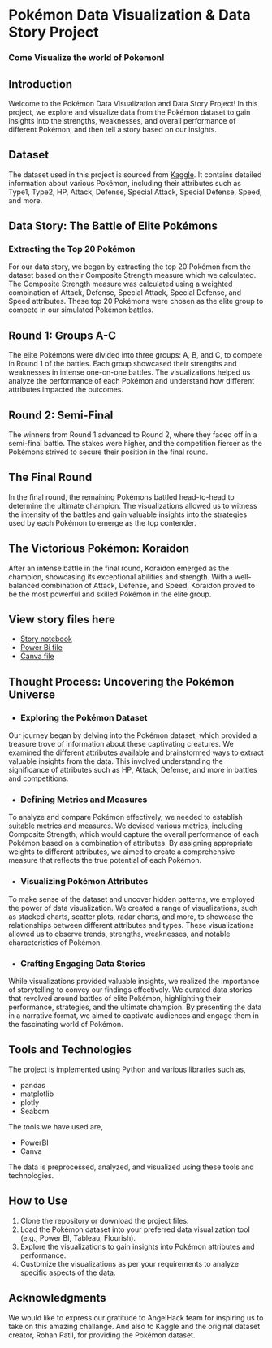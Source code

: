 # Pokémon Data Visualization & Data Story Project
### Come Visualize the world of Pokemon!

## Introduction
Welcome to the Pokémon Data Visualization and Data Story Project! In this project, we explore and visualize data from the Pokémon dataset to gain insights into the strengths, weaknesses, and overall performance of different Pokémon, and then tell a story based on our insights.

## Dataset
The dataset used in this project is sourced from [Kaggle](https://www.kaggle.com/datasets/rohanpatil63/pokemon-dataset). It contains detailed information about various Pokémon, including their attributes such as Type1, Type2, HP, Attack, Defense, Special Attack, Special Defense, Speed, and more.

## Data Story: The Battle of Elite Pokémons
### Extracting the Top 20 Pokémon
For our data story, we began by extracting the top 20 Pokémon from the dataset based on their Composite Strength measure which we calculated. The Composite Strength measure was calculated using a weighted combination of Attack, Defense, Special Attack, Special Defense, and Speed attributes. These top 20 Pokémons were chosen as the elite group to compete in our simulated Pokémon battles.

## Round 1: Groups A-C
The elite Pokémons were divided into three groups: A, B, and C, to compete in Round 1 of the battles. Each group showcased their strengths and weaknesses in intense one-on-one battles. The visualizations helped us analyze the performance of each Pokémon and understand how different attributes impacted the outcomes.

## Round 2: Semi-Final
The winners from Round 1 advanced to Round 2, where they faced off in a semi-final battle. The stakes were higher, and the competition fiercer as the Pokémons strived to secure their position in the final round.

## The Final Round
In the final round, the remaining Pokémons battled head-to-head to determine the ultimate champion. The visualizations allowed us to witness the intensity of the battles and gain valuable insights into the strategies used by each Pokémon to emerge as the top contender.

## The Victorious Pokémon: Koraidon
After an intense battle in the final round, Koraidon emerged as the champion, showcasing its exceptional abilities and strength. With a well-balanced combination of Attack, Defense, and Speed, Koraidon proved to be the most powerful and skilled Pokémon in the elite group.

## View story files here
-  [Story notebook](https://colab.research.google.com/drive/1lMN3Nc2oIrUX2m_gumOTtxQl-DZBjZnu?usp=sharing#scrollTo=38kqWokuu3CL)
-  [Power Bi file](https://app.powerbi.com/view?r=eyJrIjoiMmYyMjdmNTAtYjFjNi00MjJiLTkwNzAtY2U0NWM5ODI2YzM0IiwidCI6ImRmODY3OWNkLWE4MGUtNDVkOC05OWFjLWM4M2VkN2ZmOTVhMCJ9&pageName=ReportSection)
-  [Canva file]()

## Thought Process: Uncovering the Pokémon Universe
- ### Exploring the Pokémon Dataset
Our journey began by delving into the Pokémon dataset, which provided a treasure trove of information about these captivating creatures. We examined the different attributes available and brainstormed ways to extract valuable insights from the data. This involved understanding the significance of attributes such as HP, Attack, Defense, and more in battles and competitions.

- ### Defining Metrics and Measures
To analyze and compare Pokémon effectively, we needed to establish suitable metrics and measures. We devised various metrics, including Composite Strength, which would capture the overall performance of each Pokémon based on a combination of attributes. By assigning appropriate weights to different attributes, we aimed to create a comprehensive measure that reflects the true potential of each Pokémon.

- ### Visualizing Pokémon Attributes
To make sense of the dataset and uncover hidden patterns, we employed the power of data visualization. We created a range of visualizations, such as stacked charts, scatter plots, radar charts, and more, to showcase the relationships between different attributes and types. These visualizations allowed us to observe trends, strengths, weaknesses, and notable characteristics of Pokémon.

- ### Crafting Engaging Data Stories
While visualizations provided valuable insights, we realized the importance of storytelling to convey our findings effectively. We curated data stories that revolved around battles of elite Pokémon, highlighting their performance, strategies, and the ultimate champion. By presenting the data in a narrative format, we aimed to captivate audiences and engage them in the fascinating world of Pokémon.

## Tools and Technologies

The project is implemented using Python and various libraries such as,

 - pandas 
 - matplotlib
 - plotly
 - Seaborn
 
The tools we have used are,

 - PowerBI
 - Canva
 
 The data is preprocessed, analyzed, and visualized using these tools and technologies.

## How to Use
1. Clone the repository or download the project files.
2. Load the Pokémon dataset into your preferred data visualization tool (e.g., Power BI, Tableau, Flourish).
3. Explore the visualizations to gain insights into Pokémon attributes and performance.
4. Customize the visualizations as per your requirements to analyze specific aspects of the data.

## Acknowledgments
We would like to express our gratitude to AngelHack team for inspiring us to take on this amazing challange. And also to Kaggle and the original dataset creator, Rohan Patil, for providing the Pokémon dataset.
